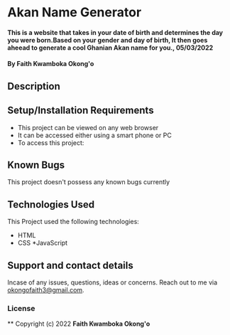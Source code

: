 # Akan Name Generator
#### This is a website that takes in your date of birth and determines the day you were born.Based on your gender and day of birth, It then goes aheead to generate a cool Ghanian Akan name for you., 05/03/2022
#### By **Faith Kwamboka Okong'o**
## Description

## Setup/Installation Requirements
* This project can be viewed on any web browser
* It can be accessed either using a smart phone or PC
* To access this project:
## Known Bugs
This project doesn't possess any known bugs currently
## Technologies Used
This Project used the following technologies:
* HTML 
* CSS
*JavaScript
## Support and contact details
Incase of any issues, questions, ideas or concerns. Reach out to me via okongofaith3@gmail.com.
### License
**
Copyright (c) 2022 **Faith Kwamboka Okong'o**
